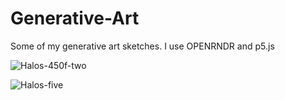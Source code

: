 # Generative-Art
Some of my generative art sketches.
I use OPENRNDR and p5.js

![Halos-450f-two](https://user-images.githubusercontent.com/31193782/141981357-0417c3d6-02c2-4fdc-9ddb-288bc8984609.gif)

![Halos-five](https://user-images.githubusercontent.com/31193782/141965870-df758069-553d-43d4-9332-6a077cd7f2c9.gif)
